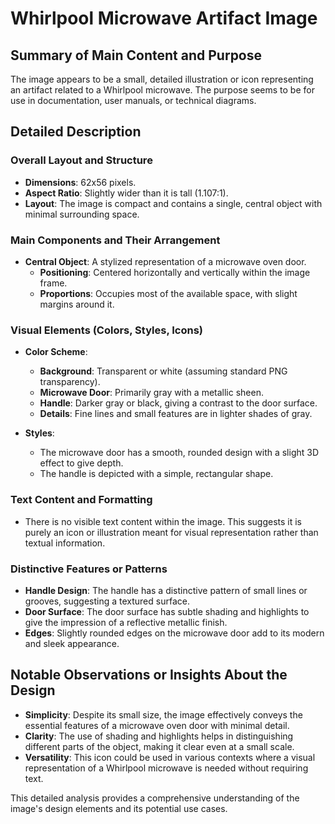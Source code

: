 # Whirlpool Microwave Artifact Image

## Summary of Main Content and Purpose
The image appears to be a small, detailed illustration or icon representing an artifact related to a Whirlpool microwave. The purpose seems to be for use in documentation, user manuals, or technical diagrams.

## Detailed Description

### Overall Layout and Structure
- **Dimensions**: 62x56 pixels.
- **Aspect Ratio**: Slightly wider than it is tall (1.107:1).
- **Layout**: The image is compact and contains a single, central object with minimal surrounding space.

### Main Components and Their Arrangement
- **Central Object**: A stylized representation of a microwave oven door.
  - **Positioning**: Centered horizontally and vertically within the image frame.
  - **Proportions**: Occupies most of the available space, with slight margins around it.

### Visual Elements (Colors, Styles, Icons)
- **Color Scheme**:
  - **Background**: Transparent or white (assuming standard PNG transparency).
  - **Microwave Door**: Primarily gray with a metallic sheen.
  - **Handle**: Darker gray or black, giving a contrast to the door surface.
  - **Details**: Fine lines and small features are in lighter shades of gray.

- **Styles**:
  - The microwave door has a smooth, rounded design with a slight 3D effect to give depth.
  - The handle is depicted with a simple, rectangular shape.

### Text Content and Formatting
- There is no visible text content within the image. This suggests it is purely an icon or illustration meant for visual representation rather than textual information.

### Distinctive Features or Patterns
- **Handle Design**: The handle has a distinctive pattern of small lines or grooves, suggesting a textured surface.
- **Door Surface**: The door surface has subtle shading and highlights to give the impression of a reflective metallic finish.
- **Edges**: Slightly rounded edges on the microwave door add to its modern and sleek appearance.

## Notable Observations or Insights About the Design
- **Simplicity**: Despite its small size, the image effectively conveys the essential features of a microwave oven door with minimal detail.
- **Clarity**: The use of shading and highlights helps in distinguishing different parts of the object, making it clear even at a small scale.
- **Versatility**: This icon could be used in various contexts where a visual representation of a Whirlpool microwave is needed without requiring text.

This detailed analysis provides a comprehensive understanding of the image's design elements and its potential use cases.